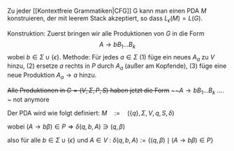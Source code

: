 Zu jeder [[Kontextfreie Grammatiken|CFG]] G kann man einen PDA $M$ konstruieren, der mit leerem Stack akzeptiert, so dass $L_\epsilon(M)=L(G)$.

Konstruktion:
Zuerst bringen wir alle Produktionen von $G$ in die Form
$$\begin{equation*}
A \rightarrow b B_1 \ldots B_k
\end{equation*}$$
wobei $b \in \Sigma \cup\{\epsilon\}$.
Methode: Für jedes $a \in \Sigma$
(1) füge ein neues $A_a$ zu $V$ hinzu,
(2) ersetze $a$ rechts in $P$ durch $A_a$ (außer am Kopfende),
(3) füge eine neue Produktion $A_a \rightarrow a$ hinzu.

~~Alle Produktionen in $G=(V, \Sigma, P, S)$ haben jetzt die Form~~
~~$A \rightarrow b B_1 \ldots B_k$ .... ~  not anymore

Der PDA wird wie folgt definiert:
$M \quad:=\quad(\{q\}, \Sigma, V, q, S, \delta)$

wobei
$(A \rightarrow b \beta) \in P \Longrightarrow \delta(q, b, A) \ni(q, \beta)$

also für alle $b \in \Sigma \cup\{\epsilon\}$ und $A \in V$ :
$\delta(q, b, A):=\{(q, \beta) \mid(A \rightarrow b \beta) \in P\}$


